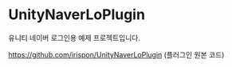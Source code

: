 # UnityNaverLoPlugin
유니티 네이버 로그인용 예제 프로젝트입니다.

https://github.com/irispon/UnityNaverLoPlugin (플러그인 원본 코드)
